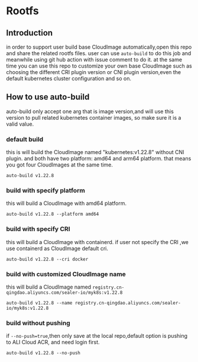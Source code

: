 # Rootfs

## Introduction

in order to support user build base CloudImage automatically,open this repo and share the related rootfs files. user can
use `auto-build` to do this job and meanwhile using git hub action with issue comment to do it. at the same time you can
use this repo to customize your own base CloudImage such as choosing the different CRI plugin version or CNI plugin
version,even the default kubernetes cluster configuration and so on.

## How to use auto-build

auto-build only accept one arg that is image version,and will use this version to pull related kubernetes container
images, so make sure it is a valid value.

### default build

this is will build the CloudImage named "kubernetes:v1.22.8" without CNI plugin. and both have two platform: amd64 and
arm64 platform. that means you got four CloudImages at the same time.

```shell
auto-build v1.22.8
```

### build with specify platform

this will build a CloudImage with amd64 platform.

```shell
auto-build v1.22.8 --platform amd64
```

### build with specify CRI

this will build a CloudImage with containerd. if user not specify the CRI ,we use containerd as CloudImage default cri.

```shell
auto-build v1.22.8 --cri docker
```

### build with customized CloudImage name

this will build a CloudImage named `registry.cn-qingdao.aliyuncs.com/sealer-io/myk8s:v1.22.8`

```shell
auto-build v1.22.8 --name registry.cn-qingdao.aliyuncs.com/sealer-io/myk8s:v1.22.8
```

### build without pushing

if `--no-push=true`,then only save at the local repo,default option is pushing to ALI Cloud ACR, and need login first.

```shell
auto-build v1.22.8 --no-push
```
